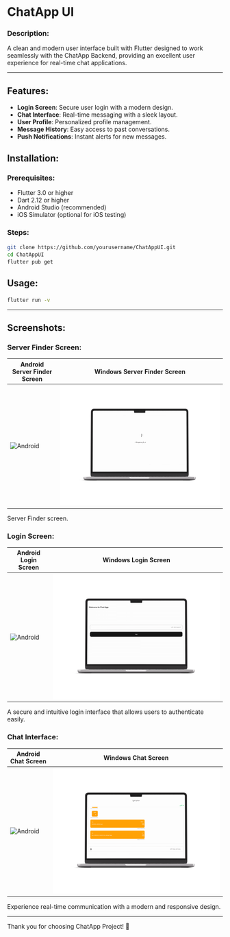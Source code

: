 # ChatApp UI

### Description:
A clean and modern user interface built with Flutter designed to work seamlessly with the ChatApp Backend, providing an excellent user experience for real-time chat applications.

---

## Features:

-  **Login Screen**: Secure user login with a modern design.
-  **Chat Interface**: Real-time messaging with a sleek layout.
-  **User Profile**: Personalized profile management.
-  **Message History**: Easy access to past conversations.
-  **Push Notifications**: Instant alerts for new messages.



## Installation:

### Prerequisites:
- Flutter 3.0 or higher
- Dart 2.12 or higher
- Android Studio (recommended)
- iOS Simulator (optional for iOS testing)

### Steps:
```bash
git clone https://github.com/yourusername/ChatAppUI.git
cd ChatAppUI
flutter pub get
```

## Usage:
```bash
flutter run -v
```
---

## Screenshots:

### Server Finder Screen:
| Android Server Finder Screen | Windows Server Finder Screen |
|----------------------|----------------------|
| <img src="../mockups/server_finder_android_m.png" alt="Android" /> | <img src="../mockups/server_finder_windows_m.png" alt="Windows" /> |

Server Finder screen.

### Login Screen:
| Android Login Screen | Windows Login Screen |
|----------------------|----------------------|
| <img src="../mockups/login-android-m.png" alt="Android" /> | <img src="../mockups/login-windows-m.png" alt="Windows" /> |

A secure and intuitive login interface that allows users to authenticate easily.

### Chat Interface:
| Android Chat Screen | Windows Chat Screen |
|----------------------|----------------------|
| <img src="../mockups/chat_screen_android-m.png" alt="Android" /> | <img src="../mockups/chat_screen_windows-m.png" alt="Windows" /> |


Experience real-time communication with a modern and responsive design.

---

Thank you for choosing ChatApp Project! 🚀
